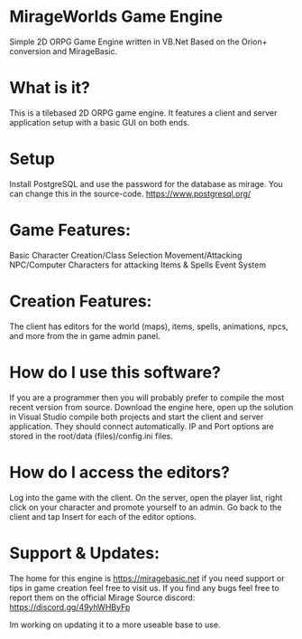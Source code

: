 MirageWorlds Game Engine
=================

Simple 2D ORPG Game Engine written in VB.Net
Based on the Orion+ conversion and MirageBasic.

What is it?
===========
This is a tilebased 2D ORPG game engine. It features a client and server application setup with a basic GUI on both ends.

Setup
===========
Install PostgreSQL and use the password for the database as mirage. You can change this in the source-code.
https://www.postgresql.org/

Game Features:
==============
Basic Character Creation/Class Selection
Movement/Attacking
NPC/Computer Characters for attacking
Items & Spells
Event System

Creation Features:
==================
The client has editors for the world (maps), items, spells, animations, npcs, and more from the in game admin panel.

How do I use this software?
===========================
If you are a programmer then you will probably prefer to compile the most recent version from source. Download the engine here, open up the solution in Visual Studio compile both projects and start the client and server application. They should connect automatically. IP and Port options are stored in the root/data (files)/config.ini files.

How do I access the editors?
============================
Log into the game with the client. On the server, open the player list, right click on your character and promote yourself to an admin. Go back to the client and tap Insert for each of the editor options.

Support & Updates:
==================
The home for this engine is https://miragebasic.net if you need support or tips in game creation feel free to visit us. If you find any bugs feel free to report them on the official Mirage Source discord: https://discord.gg/49yhWHByFp

Im working on updating it to a more useable base to use.
